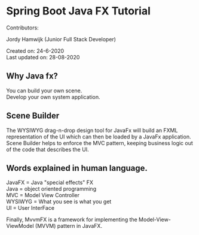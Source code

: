 # Spring Boot Java FX Tutorial

Contributors:

Jordy Hamwijk (Junior Full Stack Developer)

Created on: 24-6-2020<br/>
Last updated on: 28-08-2020

## Why Java fx?

You can build your own scene.<br/>
Develop your own system application.

## Scene Builder

The WYSIWYG drag-n-drop design tool for JavaFx will build an FXML representation of
the UI which can then be loaded by a JavaFx application.  
Scene Builder helps to enforce the MVC pattern, 
keeping business logic out of the code that describes the UI.


## Words explained in human language.
JavaFX = Java "special effects" FX<br/>
Java = object oriented programming<br/>
MVC = Model View Controller<br/>
WYSIWYG = What you see is what you get<br/>
UI = User InterFace<br/>


Finally, MvvmFX is a framework for implementing the Model-View-ViewModel (MVVM) pattern in JavaFX. 


